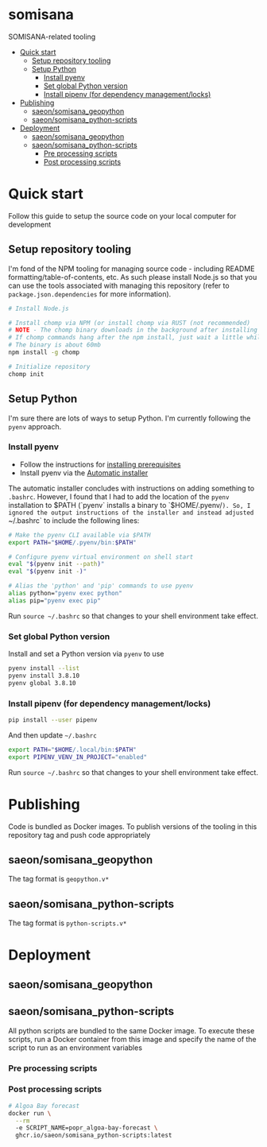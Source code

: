 # somisana

SOMISANA-related tooling

<!-- START doctoc generated TOC please keep comment here to allow auto update -->
<!-- DON'T EDIT THIS SECTION, INSTEAD RE-RUN doctoc TO UPDATE -->

- [Quick start](#quick-start)
  - [Setup repository tooling](#setup-repository-tooling)
  - [Setup Python](#setup-python)
    - [Install pyenv](#install-pyenv)
    - [Set global Python version](#set-global-python-version)
    - [Install pipenv (for dependency management/locks)](#install-pipenv-for-dependency-managementlocks)
- [Publishing](#publishing)
  - [saeon/somisana_geopython](#saeonsomisana_geopython)
  - [saeon/somisana_python-scripts](#saeonsomisana_python-scripts)
- [Deployment](#deployment)
  - [saeon/somisana_geopython](#saeonsomisana_geopython-1)
  - [saeon/somisana_python-scripts](#saeonsomisana_python-scripts-1)
    - [Pre processing scripts](#pre-processing-scripts)
    - [Post processing scripts](#post-processing-scripts)

<!-- END doctoc generated TOC please keep comment here to allow auto update -->

# Quick start

Follow this guide to setup the source code on your local computer for development

## Setup repository tooling

I'm fond of the NPM tooling for managing source code - including README formatting/table-of-contents, etc. As such please install Node.js so that you can use the tools associated with managing this repository (refer to `package.json.dependencies` for more information).

```sh
# Install Node.js

# Install chomp via NPM (or install chomp via RUST (not recommended)
# NOTE - The chomp binary downloads in the background after installing
# If chomp commands hang after the npm install, just wait a little while
# The binary is about 60mb
npm install -g chomp

# Initialize repository
chomp init
```

## Setup Python

I'm sure there are lots of ways to setup Python. I'm currently following the `pyenv` approach.

### Install pyenv

- Follow the instructions for [installing prerequisites](https://github.com/pyenv/pyenv#installation)
- Install pyenv via the [Automatic installer](https://github.com/pyenv/pyenv#automatic-installer)

The automatic installer concludes with instructions on adding something to `.bashrc`. However, I found that I had to add the location of the `pyenv` installation to $PATH (`pyenv` installs a binary to `$HOME/.pyenv/`). So, I ignored the output instructions of the installer and instead adjusted `~/.bashrc` to include the following lines:

```sh
# Make the pyenv CLI available via $PATH
export PATH="$HOME/.pyenv/bin:$PATH"

# Configure pyenv virtual environment on shell start
eval "$(pyenv init --path)"
eval "$(pyenv init -)"

# Alias the 'python' and 'pip' commands to use pyenv
alias python="pyenv exec python"
alias pip="pyenv exec pip"
```

Run `source ~/.bashrc` so that changes to your shell environment take effect.

### Set global Python version

Install and set a Python version via `pyenv` to use

```sh
pyenv install --list
pyenv install 3.8.10
pyenv global 3.8.10
```

### Install pipenv (for dependency management/locks)

```sh
pip install --user pipenv
```

And then update `~/.bashrc`

```sh
export PATH="$HOME/.local/bin:$PATH"
export PIPENV_VENV_IN_PROJECT="enabled"
```

Run `source ~/.bashrc` so that changes to your shell environment take effect.

# Publishing
Code is bundled as Docker images. To publish versions of the tooling in this repository tag and push code appropriately

## saeon/somisana_geopython
The tag format is `geopython.v*`

## saeon/somisana_python-scripts
The tag format is `python-scripts.v*`

# Deployment

## saeon/somisana_geopython

## saeon/somisana_python-scripts
All python scripts are bundled to the same Docker image. To execute these scripts, run a Docker container from this image and specify the name of the script to run as an environment variables

### Pre processing scripts

### Post processing scripts
```sh
# Algoa Bay forecast
docker run \
  --rm
  -e SCRIPT_NAME=popr_algoa-bay-forecast \
  ghcr.io/saeon/somisana_python-scripts:latest
```